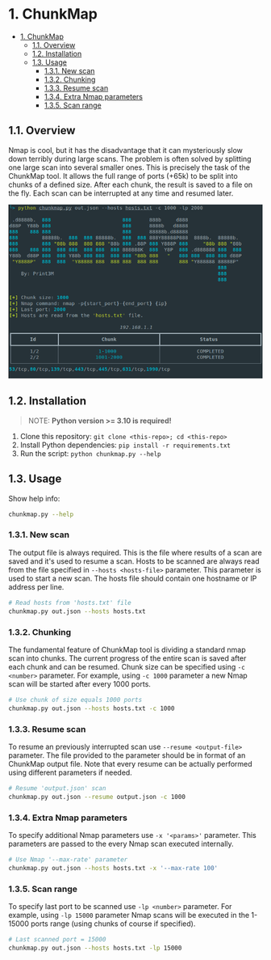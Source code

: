 # 1. ChunkMap

- [1. ChunkMap](#1-chunkmap)
  - [1.1. Overview](#11-overview)
  - [1.2. Installation](#12-installation)
  - [1.3. Usage](#13-usage)
    - [1.3.1. New scan](#131-new-scan)
    - [1.3.2. Chunking](#132-chunking)
    - [1.3.3. Resume scan](#133-resume-scan)
    - [1.3.4. Extra Nmap parameters](#134-extra-nmap-parameters)
    - [1.3.5. Scan range](#135-scan-range)

## 1.1. Overview
Nmap is cool, but it has the disadvantage that it can mysteriously slow down terribly during large scans. The problem is often solved by splitting one large scan into several smaller ones. This is precisely the task of the ChunkMap tool. It allows the full range of ports (+65k) to be split into chunks of a defined size. After each chunk, the result is saved to a file on the fly. Each scan can be interrupted at any time and resumed later.

![ChunkMap tool](img/screen-1.png)

## 1.2. Installation

> NOTE: **Python version >= 3.10 is required!**

1. Clone this repository: `git clone <this-repo>; cd <this-repo>`
2. Install Python dependencies: `pip install -r requirements.txt`
3. Run the script: `python chunkmap.py --help`

## 1.3. Usage

Show help info:

```bash
chunkmap.py --help
```

### 1.3.1. New scan

The output file is always required. This is the file where results of a scan are saved and it's used to resume a scan. Hosts to be scanned are always read from the file specified in `--hosts <hosts-file>` parameter. This parameter is used to start a new scan. The hosts file should contain one hostname or IP address per line.

```bash
# Read hosts from 'hosts.txt' file
chunkmap.py out.json --hosts hosts.txt
```

### 1.3.2. Chunking

The fundamental feature of ChunkMap tool is dividing a standard nmap scan into chunks. The current progress of the entire scan is saved after each chunk and can be resumed. Chunk size can be specified using `-c <number>` parameter. For example, using `-c 1000` parameter a new Nmap scan will be started after every 1000 ports.

```bash
# Use chunk of size equals 1000 ports
chunkmap.py out.json --hosts hosts.txt -c 1000
```

### 1.3.3. Resume scan

To resume an previously interrupted scan use `--resume <output-file>` parameter. The file provided to the parameter should be in format of an ChunkMap output file. Note that every resume can be actually performed using different parameters if needed.

```bash
# Resume 'output.json' scan
chunkmap.py out.json --resume output.json -c 1000
```

### 1.3.4. Extra Nmap parameters

To specify additional Nmap parameters use `-x '<params>'` parameter. This parameters are passed to the every Nmap scan executed internally.

```bash
# Use Nmap '--max-rate' parameter
chunkmap.py out.json --hosts hosts.txt -x '--max-rate 100'
```

### 1.3.5. Scan range

To specify last port to be scanned use `-lp <number>` parameter. For example, using `-lp 15000` parameter Nmap scans will be executed in the 1-15000 ports range (using chunks of course if specified).

```bash
# Last scanned port = 15000
chunkmap.py out.json --hosts hosts.txt -lp 15000
```
